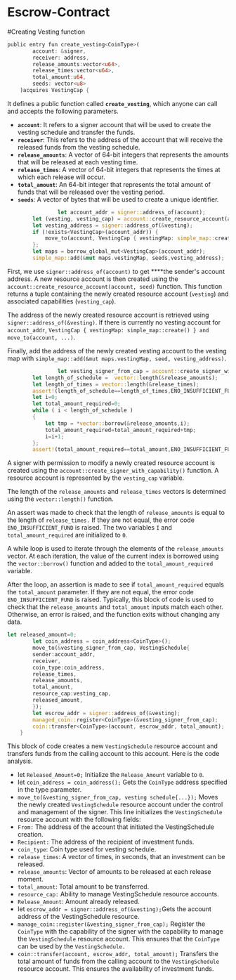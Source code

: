 # Escrow-Contract
#Creating Vesting function

```rust
public entry fun create_vesting<CoinType>(
        account: &signer,
        receiver: address,
        release_amounts:vector<u64>,
        release_times:vector<u64>,
        total_amount:u64,
        seeds: vector<u8>
    )acquires VestingCap {
```

It defines a public function called **`create_vesting`**, which anyone can call and accepts the following parameters.

- **`account`**: It refers to a signer account that will be used to create the vesting schedule and transfer the funds.
- **`receiver`**: This refers to the address of the account that will receive the released funds from the vesting schedule.
- **`release_amounts`**: A vector of 64-bit integers that represents the amounts that will be released at each vesting time.
- **`release_times`**: A vector of 64-bit integers that represents the times at which each release will occur.
- **`total_amount`**: An 64-bit integer that represents the total amount of funds that will be released over the vesting period.
- **`seeds`**: A vector of bytes that will be used to create a unique identifier.

```rust
				let account_addr = signer::address_of(account);
        let (vesting, vesting_cap) = account::create_resource_account(account, seeds); //resource account
        let vesting_address = signer::address_of(&vesting);
        if (!exists<VestingCap>(account_addr)) {
            move_to(account, VestingCap { vestingMap: simple_map::create() })
        };
        let maps = borrow_global_mut<VestingCap>(account_addr);
        simple_map::add(&mut maps.vestingMap, seeds,vesting_address);
```

First, we use `signer::address_of(account)` to get ****the sender's account address. A new resource account is then created using the `account::create_resource_account(account, seed)` function. This function returns a tuple containing the newly created resource account (`vesting`) and associated capabilities (`vesting_cap`).

The address of the newly created resource account is retrieved using `signer::address_of(&vesting)`. If there is currently no vesting account for `account_addr`, `VestingCap { vestingMap: simple_map::create() } and move_to(account, ...)`.

Finally, add the address of the newly created vesting account to the vesting map with `simple_map::add(&mut maps.vestingMap, seed, vesting_address).`

```rust
				let vesting_signer_from_cap = account::create_signer_with_capability(&vesting_cap);
        let length_of_schedule =  vector::length(&release_amounts);
        let length_of_times = vector::length(&release_times);
        assert!(length_of_schedule==length_of_times,ENO_INSUFFICIENT_FUND);
        let i=0;
        let total_amount_required=0;
        while ( i < length_of_schedule )
        {
            let tmp = *vector::borrow(&release_amounts,i);
            total_amount_required=total_amount_required+tmp;
            i=i+1;
        };
        assert!(total_amount_required==total_amount,ENO_INSUFFICIENT_FUND);
```

A signer with permission to modify a newly created resource account is created using the `account::create_signer_with_capability()` function. A resource account is represented by the `vesting_cap` variable.

The length of the `release_amounts` and `release_times` vectors is determined using the `vector::length()` function.

An assert was made to check that the length of `release_amounts` is equal to the length of `release_times.` If they are not equal, the error code `ENO_INSUFFICIENT_FUND` is raised.
The two variables `I` and `total_amount_required` are initialized to `0`.

A while loop is used to iterate through the elements of the `release_amounts` vector. At each iteration, the value of the current index is borrowed using the `vector::borrow()` function and added to the `total_amount_required` variable.

After the loop, an assertion is made to see if `total_amount_required` equals the `total_amount` parameter. If they are not equal, the error code `ENO_INSUFFICIENT_FUND` is raised.
Typically, this block of code is used to check that the `release_amounts` and `total_amount` inputs match each other. Otherwise, an error is raised, and the function exits without changing any data.

```rust
let released_amount=0;
        let coin_address = coin_address<CoinType>();
        move_to(&vesting_signer_from_cap, VestingSchedule{
        sender:account_addr,
        receiver,
        coin_type:coin_address, 
        release_times,
        release_amounts,
        total_amount,
        resource_cap:vesting_cap,
        released_amount,
        });
        let escrow_addr = signer::address_of(&vesting);
        managed_coin::register<CoinType>(&vesting_signer_from_cap); 
        coin::transfer<CoinType>(account, escrow_addr, total_amount);
    }
```

This block of code creates a new `VestingSchedule` resource account and transfers funds from the calling account to this account. Here is the code analysis.

- let `Released_Amount=0;` Initialize the `Release_Amount` variable to `0`.
- let `coin_address = coin_address();` Gets the `CoinType` address specified in the type parameter.
- `move_to(&vesting_signer_from_cap, vesting schedule{...});` Moves the newly created `VestingSchedule` resource account under the control and management of the signer. This line initializes the `VestingSchedule` resource account with the following fields:
- `From:` The address of the account that initiated the VestingSchedule creation.
- `Recipient:` The address of the recipient of investment funds.
- `coin_type`: Coin type used for vesting schedule.
- `release_times`: A vector of times, in seconds, that an investment can be released.
- `release_amounts`: Vector of amounts to be released at each release moment.
- `total_amount`: Total amount to be transferred.
- `resource_cap:` Ability to manage VestingSchedule resource accounts.
- `Release_Amount`: Amount already released.
- let `escrow_addr = signer::address_of(&vesting);`Gets the account address of the VestingSchedule resource.
- `manage_coin::register(&vesting_signer_from_cap);` Register the `CoinType` with the capability of the signer with the capability to manage the `VestingSchedule` resource account. This ensures that the `CoinType` can be used by the `VestingSchedule.`
- `coin::transfer(account, escrow_addr, total_amount);` Transfers the total amount of funds from the calling account to the `VestingSchedule` resource account. This ensures the availability of investment funds.
